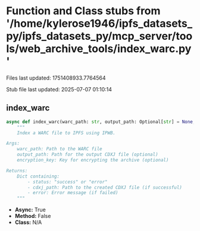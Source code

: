 # Function and Class stubs from '/home/kylerose1946/ipfs_datasets_py/ipfs_datasets_py/mcp_server/tools/web_archive_tools/index_warc.py'

Files last updated: 1751408933.7764564

Stub file last updated: 2025-07-07 01:10:14

## index_warc

```python
async def index_warc(warc_path: str, output_path: Optional[str] = None, encryption_key: Optional[str] = None) -> Dict[str, str]:
    """
    Index a WARC file to IPFS using IPWB.

Args:
    warc_path: Path to the WARC file
    output_path: Path for the output CDXJ file (optional)
    encryption_key: Key for encrypting the archive (optional)

Returns:
    Dict containing:
        - status: "success" or "error"
        - cdxj_path: Path to the created CDXJ file (if successful)
        - error: Error message (if failed)
    """
```
* **Async:** True
* **Method:** False
* **Class:** N/A
